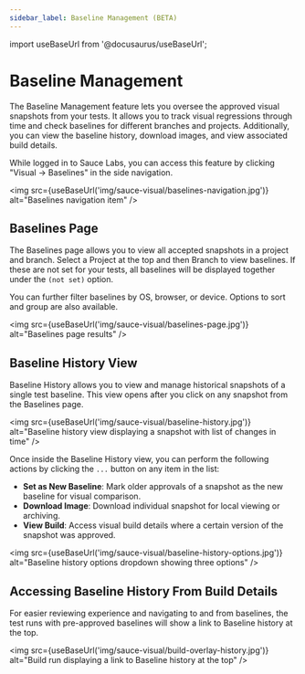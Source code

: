 ```yaml
---
sidebar_label: Baseline Management (BETA)
---
```


import useBaseUrl from '@docusaurus/useBaseUrl';

# Baseline Management

The Baseline Management feature lets you oversee the approved visual snapshots from your tests.
It allows you to track visual regressions through time and check baselines for different branches and projects.
Additionally, you can view the baseline history, download images, and view associated build details.

While logged in to Sauce Labs, you can access this feature by clicking "Visual -> Baselines" in the side navigation.

<img src={useBaseUrl('img/sauce-visual/baselines-navigation.jpg')} alt="Baselines navigation item" />

## Baselines Page

The Baselines page allows you to view all accepted snapshots in a project and branch.
Select a Project at the top and then Branch to view baselines.
If these are not set for your tests, all baselines will be displayed together under the `(not set)` option.

You can further filter baselines by OS, browser, or device. Options to sort and group are also available.

<img src={useBaseUrl('img/sauce-visual/baselines-page.jpg')} alt="Baselines page results" />

## Baseline History View

Baseline History allows you to view and manage historical snapshots of a single test baseline.
This view opens after you click on any snapshot from the Baselines page.

<img src={useBaseUrl('img/sauce-visual/baseline-history.jpg')} alt="Baseline history view displaying a snapshot with list of changes in time" />

Once inside the Baseline History view, you can perform the following actions by clicking the `...` button on any item in the list:

- **Set as New Baseline**: Mark older approvals of a snapshot as the new baseline for visual comparison.
- **Download Image**: Download individual snapshot for local viewing or archiving.
- **View Build**: Access visual build details where a certain version of the snapshot was approved.

<img src={useBaseUrl('img/sauce-visual/baseline-history-options.jpg')} alt="Baseline history options dropdown showing three options" />

## Accessing Baseline History From Build Details

For easier reviewing experience and navigating to and from baselines, the test runs with pre-approved baselines will show a link to Baseline history at the top.

<img src={useBaseUrl('img/sauce-visual/build-overlay-history.jpg')} alt="Build run displaying a link to Baseline history at the top" />
